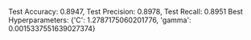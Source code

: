 Test Accuracy: 0.8947, Test Precision: 0.8978, Test Recall: 0.8951
Best Hyperparameters: {'C': 1.2787175060201776, 'gamma': 0.0015337551639027374}
